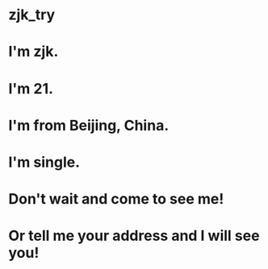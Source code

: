 # zjk_try
# I'm zjk.
# I'm 21.
# I'm from Beijing, China.
# I'm single.
# Don't wait and come to see me!
# Or tell me your address and I will see you!